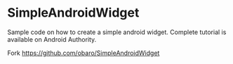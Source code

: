 # SimpleAndroidWidget
Sample code on how to create a simple android widget. Complete tutorial is available on Android Authority.

Fork https://github.com/obaro/SimpleAndroidWidget

